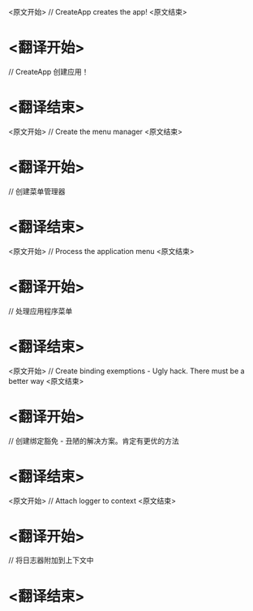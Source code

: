
<原文开始>
// CreateApp creates the app!
<原文结束>

# <翻译开始>
// CreateApp 创建应用！
# <翻译结束>


<原文开始>
// Create the menu manager
<原文结束>

# <翻译开始>
// 创建菜单管理器
# <翻译结束>


<原文开始>
// Process the application menu
<原文结束>

# <翻译开始>
// 处理应用程序菜单
# <翻译结束>


<原文开始>
// Create binding exemptions - Ugly hack. There must be a better way
<原文结束>

# <翻译开始>
// 创建绑定豁免 - 丑陋的解决方案。肯定有更优的方法
# <翻译结束>


<原文开始>
// Attach logger to context
<原文结束>

# <翻译开始>
// 将日志器附加到上下文中
# <翻译结束>

